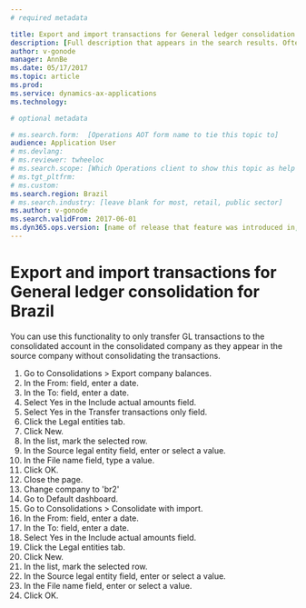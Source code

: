 ```yaml
---
# required metadata

title: Export and import transactions for General ledger consolidation for Brazil
description: [Full description that appears in the search results. Often the first paragraph of your topic.]
author: v-gonode
manager: AnnBe
ms.date: 05/17/2017
ms.topic: article
ms.prod: 
ms.service: dynamics-ax-applications
ms.technology: 

# optional metadata

# ms.search.form:  [Operations AOT form name to tie this topic to]
audience: Application User
# ms.devlang: 
# ms.reviewer: twheeloc
# ms.search.scope: [Which Operations client to show this topic as help for, to be set by content strategist, see list here: https://microsoft.sharepoint.com/teams/DynDoc/_layouts/15/WopiFrame.aspx?sourcedoc={23419e1c-eb64-42e9-aa9b-79875b428718}&action=edit&wd=target%28Core%20Dynamics%20AX%20CP%20requirements%2Eone%7C4CC185C0%2DEFAA%2D42CD%2D94B9%2D8F2A45E7F61A%2FVersions%20list%20for%20docs%20topics%7CC14BE630%2D5151%2D49D6%2D8305%2D554B5084593C%2F%29]
# ms.tgt_pltfrm: 
# ms.custom: 
ms.search.region: Brazil
# ms.search.industry: [leave blank for most, retail, public sector]
ms.author: v-gonode
ms.search.validFrom: 2017-06-01
ms.dyn365.ops.version: [name of release that feature was introduced in, see list here: https://microsoft.sharepoint.com/teams/DynDoc/_layouts/15/WopiFrame.aspx?sourcedoc={23419e1c-eb64-42e9-aa9b-79875b428718}&action=edit&wd=target%28Core%20Dynamics%20AX%20CP%20requirements%2Eone%7C4CC185C0%2DEFAA%2D42CD%2D94B9%2D8F2A45E7F61A%2FVersions%20list%20for%20docs%20topics%7CC14BE630%2D5151%2D49D6%2D8305%2D554B5084593C%2F%29]
---
```

# Export and import transactions for General ledger consolidation for Brazil

You can use this functionality to only transfer GL transactions to the consolidated account in the consolidated company as they appear in the source company without consolidating the transactions.

1. Go to Consolidations > Export company balances. 
2. In the From: field, enter a date. 
3. In the To: field, enter a date. 
4. Select Yes in the Include actual amounts field. 
5. Select Yes in the Transfer transactions only field. 
6. Click the Legal entities tab. 
7. Click New. 
8. In the list, mark the selected row. 
9. In the Source legal entity field, enter or select a value. 
10. In the File name field, type a value. 
11. Click OK. 
12. Close the page. 
13. Change company to 'br2' 
14. Go to Default dashboard. 
15. Go to Consolidations > Consolidate with import. 
16. In the From: field, enter a date. 
17. In the To: field, enter a date. 
18. Select Yes in the Include actual amounts field. 
19. Click the Legal entities tab. 
20. Click New. 
21. In the list, mark the selected row. 
22. In the Source legal entity field, enter or select a value. 
23. In the File name field, enter or select a value. 
24. Click OK. 
